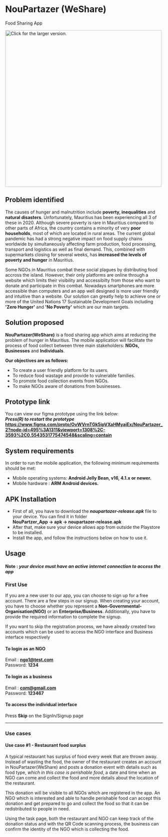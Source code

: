 # NouPartazer (WeShare)
Food Sharing App

<a href="https://drive.google.com/uc?export=view&id=1SLaJFSs542l1HZ7zWxCYHRHsTtjOOzHO"><img src="https://drive.google.com/uc?export=view&id=1SLaJFSs542l1HZ7zWxCYHRHsTtjOOzHO" style="width: 500px; max-width: 100%; height: auto" title="Click for the larger version." /></a>

## Problem identified
The causes of hunger and malnutrition include **poverty, inequalities** and **natural disasters**. Unfortunately, Mauritius has been experiencing all 3 of these in 2020. Although severe poverty is rare in Mauritius compared to other parts of Africa, the country contains a minority of very **poor households**, most of which are located in rural areas. The current global pandemic has had a strong negative impact on food supply chains worldwide by simultaneously affecting farm production, food processing, transport and logistics as well as final demand. This, combined with supermarkets closing for several weeks, has **increased the levels of poverty and hunger** in Mauritius.

Some NGOs in Mauritius combat these social plagues by distributing food accross the island. However, their only platforms are online through a website which limits their visibility and accessibilty from those who want to donate and participate in this combat. Nowadays smartphones are more accessible than computers and an app well designed is more user friendly and intuitive than a website. Our solution can greatly help to achieve one or more of the United Nations 17 Sustainable Development Goals including **'Zero Hunger'** and **'No Poverty'** which are our main targets.

## Solution proposed
**NouPartazer(WeShare)** is a food sharing app which aims at reducing the problem of hunger in Mauritius. The mobile application will facilitate the process of food collect between three main stakeholders: **NGOs, Businesses** and **Individuals**.

**Our objectives are as follows:**
- To create a user friendly platform for its users.
- To reduce food wastage and provide to vulnerable families.
- To promote food collection events from NGOs.
- To make NGOs aware of donations from businesses.

## Prototype link
You can view our figma prototype using the link below:<br>
***Press(R) to restart the prototype*** <br>
**https://www.figma.com/proto/OvWVrnTGk5ipVXaHMyaiEx/NouPartazer_2?node-id=495%3A1311&viewport=1308%2C-3593%2C0.5543531775474548&scaling=contain**

## System requirements
In order to run the mobile application, the following minimum requirements should be met:
- Mobile operating systems: **Android Jelly Bean, v16, 4.1.x or newer.**
- Mobile hardware         : **ARM Android devices.**

## APK Installation
- First of all, you have to download the ***noupartazer-release.apk*** file to your device. You can find it in folder <br>**NouPartzer_App -> apk -> noupartazer-release.apk**
- After that, make sure your device allows app from outside the Playstore to be installed.
- Install the app, and follow the instructions below on how to use it.

## Usage
#### Note : *your device must have an active internet connection to access the app*
### First Use
If you are a new user to our app, you can choose to sign up for a free account. There are a few steps in our signup. When creating your account, you have to choose whether you represent a **Non-Governmental-Organisation(NGO)** or an **Enterprise/Business**. Additionally, you have to provide the required information to complete the signup.

If you want to skip the registration process, we have already created two accounts which can be used to access the NGO interface and Business interface respectively

#### To login as an NGO
Email   : **ngo1@test.com**<br>
Password: **1234**</br>

#### To login as a business
Email   : **com@gmail.com**<br>
Password: **123467**</br>

#### To access the individual interface
Press **Skip** on the SignIn/Signup page

---

### Use cases
#### Use case #1 - Restaurant food surplus
A typical restaurant has surplus of food every week that are thrown away. Instead of wasting the food, the owner of the restaurant creates an account in NouPartazer(WeShare) and posts a donation event with details such as food type, *which in this case is perishable food*, a date and time when an NGO can come and collect the food and more details about the location of the restaurant.<br>

This donation will be visible to all NGOs which are registered in the app. An NGO which is interested and able to handle perishable food can accept this donation and get prepared to go and collect the food so that it can be redistributed to people in need.

Using the task page, both the restaurant and NGO can keep track of the donation status and with the QR Code scanning process, the business can confirm the identity of the NGO which is collecting the food.
